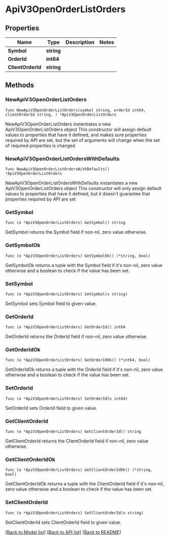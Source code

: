 # ApiV3OpenOrderListOrders

## Properties

Name | Type | Description | Notes
------------ | ------------- | ------------- | -------------
**Symbol** | **string** |  | 
**OrderId** | **int64** |  | 
**ClientOrderId** | **string** |  | 

## Methods

### NewApiV3OpenOrderListOrders

`func NewApiV3OpenOrderListOrders(symbol string, orderId int64, clientOrderId string, ) *ApiV3OpenOrderListOrders`

NewApiV3OpenOrderListOrders instantiates a new ApiV3OpenOrderListOrders object
This constructor will assign default values to properties that have it defined,
and makes sure properties required by API are set, but the set of arguments
will change when the set of required properties is changed

### NewApiV3OpenOrderListOrdersWithDefaults

`func NewApiV3OpenOrderListOrdersWithDefaults() *ApiV3OpenOrderListOrders`

NewApiV3OpenOrderListOrdersWithDefaults instantiates a new ApiV3OpenOrderListOrders object
This constructor will only assign default values to properties that have it defined,
but it doesn't guarantee that properties required by API are set

### GetSymbol

`func (o *ApiV3OpenOrderListOrders) GetSymbol() string`

GetSymbol returns the Symbol field if non-nil, zero value otherwise.

### GetSymbolOk

`func (o *ApiV3OpenOrderListOrders) GetSymbolOk() (*string, bool)`

GetSymbolOk returns a tuple with the Symbol field if it's non-nil, zero value otherwise
and a boolean to check if the value has been set.

### SetSymbol

`func (o *ApiV3OpenOrderListOrders) SetSymbol(v string)`

SetSymbol sets Symbol field to given value.


### GetOrderId

`func (o *ApiV3OpenOrderListOrders) GetOrderId() int64`

GetOrderId returns the OrderId field if non-nil, zero value otherwise.

### GetOrderIdOk

`func (o *ApiV3OpenOrderListOrders) GetOrderIdOk() (*int64, bool)`

GetOrderIdOk returns a tuple with the OrderId field if it's non-nil, zero value otherwise
and a boolean to check if the value has been set.

### SetOrderId

`func (o *ApiV3OpenOrderListOrders) SetOrderId(v int64)`

SetOrderId sets OrderId field to given value.


### GetClientOrderId

`func (o *ApiV3OpenOrderListOrders) GetClientOrderId() string`

GetClientOrderId returns the ClientOrderId field if non-nil, zero value otherwise.

### GetClientOrderIdOk

`func (o *ApiV3OpenOrderListOrders) GetClientOrderIdOk() (*string, bool)`

GetClientOrderIdOk returns a tuple with the ClientOrderId field if it's non-nil, zero value otherwise
and a boolean to check if the value has been set.

### SetClientOrderId

`func (o *ApiV3OpenOrderListOrders) SetClientOrderId(v string)`

SetClientOrderId sets ClientOrderId field to given value.



[[Back to Model list]](../README.md#documentation-for-models) [[Back to API list]](../README.md#documentation-for-api-endpoints) [[Back to README]](../README.md)


